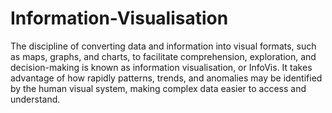 # Information-Visualisation
The discipline of converting data and information into visual formats, such as maps, graphs, and charts, to facilitate comprehension, exploration, and decision-making is known as information visualisation, or InfoVis. It takes advantage of how rapidly patterns, trends, and anomalies may be identified by the human visual system, making complex data easier to access and understand.
